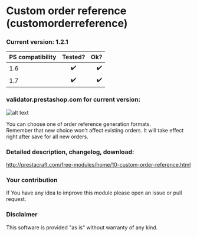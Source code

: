 # Custom order reference (customorderreference)

### Current version: 1.2.1

| PS compatibility       | Tested?            |    Ok?                |
| ---------------------- |:------------------:| ---------------------:|
| 1.6                    | :heavy_check_mark: |    :heavy_check_mark: |
| 1.7                    | :heavy_check_mark: |    :heavy_check_mark: |

### validator.prestashop.com for current version:

![alt text](https://i.imgur.com/EOW78sf.png)

You can choose one of order reference generation formats.<br/>
Remember that new choice won't affect existing orders. It will take effect right after save for all new orders.

### Detailed description, changelog, download:
http://prestacraft.com/free-modules/home/10-custom-order-reference.html

### Your contribution
If You have any idea to improve this module please open an issue or pull request.

### Disclaimer
This software is provided "as is" without warranty of any kind.
